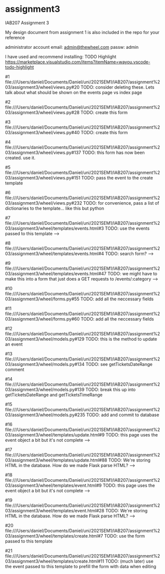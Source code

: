# assignment3
IAB207 Assignment 3

My design document from assignment 1 is also included in the repo for your reference

administrator account
email: admin@thewheel.com 
passw: admin

I have used and recommend installing: TODO Highlight
https://marketplace.visualstudio.com/items?itemName=wayou.vscode-todo-highlight


#1	file:///Users/daniel/Documents/Daniel/uni/2021SEM1/IAB207/assignment%203/assignment3/wheel/views.py#20
	TODO: consider deleting these. Lets talk about what should be shown on the events page vs index page

#2	file:///Users/daniel/Documents/Daniel/uni/2021SEM1/IAB207/assignment%203/assignment3/wheel/views.py#28
	TODO: create this form

#3	file:///Users/daniel/Documents/Daniel/uni/2021SEM1/IAB207/assignment%203/assignment3/wheel/views.py#40
	TODO: create this form

#4	file:///Users/daniel/Documents/Daniel/uni/2021SEM1/IAB207/assignment%203/assignment3/wheel/views.py#137
	TODO: this form has now been created. use it.

#5	file:///Users/daniel/Documents/Daniel/uni/2021SEM1/IAB207/assignment%203/assignment3/wheel/views.py#151
	TODO: pass the event to the create template

#6	file:///Users/daniel/Documents/Daniel/uni/2021SEM1/IAB207/assignment%203/assignment3/wheel/views.py#232
	TODO: for convenience, pass a list of dictionaries to the template... like this but python    

#7	file:///Users/daniel/Documents/Daniel/uni/2021SEM1/IAB207/assignment%203/assignment3/wheel/templates/events.html#3
	TODO: use the events passed to this template  -->

#8	file:///Users/daniel/Documents/Daniel/uni/2021SEM1/IAB207/assignment%203/assignment3/wheel/templates/events.html#4
	TODO: search form?  -->

#9	file:///Users/daniel/Documents/Daniel/uni/2021SEM1/IAB207/assignment%203/assignment3/wheel/templates/events.html#47
	TODO: we might have to make this into a form that just does a GET requests to /events/:category -->

#10	file:///Users/daniel/Documents/Daniel/uni/2021SEM1/IAB207/assignment%203/assignment3/wheel/forms.py#55
	TODO: add all the neccessary fields

#11	file:///Users/daniel/Documents/Daniel/uni/2021SEM1/IAB207/assignment%203/assignment3/wheel/forms.py#60
	TODO: add all the neccessary fields

#12	file:///Users/daniel/Documents/Daniel/uni/2021SEM1/IAB207/assignment%203/assignment3/wheel/models.py#129
	TODO: this is the method to update an event

#13	file:///Users/daniel/Documents/Daniel/uni/2021SEM1/IAB207/assignment%203/assignment3/wheel/models.py#134
	TODO: see getTicketsDateRange comment

#14	file:///Users/daniel/Documents/Daniel/uni/2021SEM1/IAB207/assignment%203/assignment3/wheel/models.py#139
	TODO: break this up into getTicketsDateRange and getTicketsTimeRange

#15	file:///Users/daniel/Documents/Daniel/uni/2021SEM1/IAB207/assignment%203/assignment3/wheel/models.py#235
	TODO: add and commit to database

#16	file:///Users/daniel/Documents/Daniel/uni/2021SEM1/IAB207/assignment%203/assignment3/wheel/templates/update.html#9
	TODO: this page uses the event object a bit but it's not complete -->

#17	file:///Users/daniel/Documents/Daniel/uni/2021SEM1/IAB207/assignment%203/assignment3/wheel/templates/update.html#88
	TODO: We're storing HTML in the database. How do we made Flask parse HTML? -->

#18	file:///Users/daniel/Documents/Daniel/uni/2021SEM1/IAB207/assignment%203/assignment3/wheel/templates/event.html#9
	TODO: this page uses the event object a bit but it's not complete -->

#19	file:///Users/daniel/Documents/Daniel/uni/2021SEM1/IAB207/assignment%203/assignment3/wheel/templates/event.html#28
	TODO: We're storing HTML in the database. How do we made Flask parse HTML? -->

#20	file:///Users/daniel/Documents/Daniel/uni/2021SEM1/IAB207/assignment%203/assignment3/wheel/templates/create.html#7
	TODO:   use the form passed to this template

#21	file:///Users/daniel/Documents/Daniel/uni/2021SEM1/IAB207/assignment%203/assignment3/wheel/templates/create.html#11
	TODO: (much later) use the event passed to this template to prefill the form with data when editing